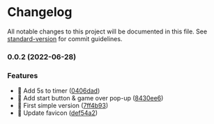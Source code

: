 # Changelog

All notable changes to this project will be documented in this file. See [standard-version](https://github.com/conventional-changelog/standard-version) for commit guidelines.

### 0.0.2 (2022-06-28)


### Features

* 🎸 Add 5s to timer ([0406dad](https://github.com/crazy-slot/Twenty-five-game/commit/0406dad5c004dde066a663e5b620d221ed12565c))
* 🎸 Add start button & game over pop-up ([8430ee6](https://github.com/crazy-slot/Twenty-five-game/commit/8430ee6d2e24fa57b9bb2e52e70ae76c0a341008))
* 🎸 First simple version ([7ff4b93](https://github.com/crazy-slot/Twenty-five-game/commit/7ff4b93f9b16c506bbba69caa238eb14a0f4b897))
* 🎸 Update favicon ([def54a2](https://github.com/crazy-slot/Twenty-five-game/commit/def54a2de4084cf79cebc6dd15c74e3dfc469d36))

